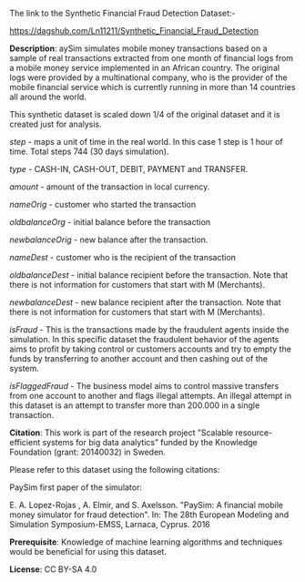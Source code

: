 
The link to the Synthetic Financial Fraud Detection Dataset:-

https://dagshub.com/Ln11211/Synthetic_Financial_Fraud_Detection

**Description**:
aySim simulates mobile money transactions based on a sample of real transactions extracted from one month of financial logs from a mobile money service implemented in an African country. The original logs were provided by a multinational company, who is the provider of the mobile financial service which is currently running in more than 14 countries all around the world.

This synthetic dataset is scaled down 1/4 of the original dataset and it is created just for analysis.

*step* - maps a unit of time in the real world. In this case 1 step is 1 hour of time. Total steps 744 (30 days simulation).

*type* - CASH-IN, CASH-OUT, DEBIT, PAYMENT and TRANSFER.

*amount* -
amount of the transaction in local currency.

*nameOrig* - customer who started the transaction

*oldbalanceOrg* - initial balance before the transaction

*newbalanceOrig* - new balance after the transaction.

*nameDest* - customer who is the recipient of the transaction

*oldbalanceDest* - initial balance recipient before the transaction. Note that there is not information for customers that start with M (Merchants).

*newbalanceDest* - new balance recipient after the transaction. Note that there is not information for customers that start with M (Merchants).

*isFraud* - This is the transactions made by the fraudulent agents inside the simulation. In this specific dataset the fraudulent behavior of the agents aims to profit by taking control or customers accounts and try to empty the funds by transferring to another account and then cashing out of the system.

*isFlaggedFraud* - The business model aims to control massive transfers from one account to another and flags illegal attempts. An illegal attempt in this dataset is an attempt to transfer more than 200.000 in a single transaction.



**Citation**:
This work is part of the research project ”Scalable resource-efficient systems for big data analytics” funded
by the Knowledge Foundation (grant: 20140032) in Sweden.

Please refer to this dataset using the following citations:

PaySim first paper of the simulator:

E. A. Lopez-Rojas , A. Elmir, and S. Axelsson. "PaySim: A financial mobile money simulator for fraud detection". In: The 28th European Modeling and Simulation Symposium-EMSS, Larnaca, Cyprus. 2016

**Prerequisite**:
Knowledge of machine learning algorithms and techniques would be beneficial for using this dataset.

**License**:
CC BY-SA 4.0
